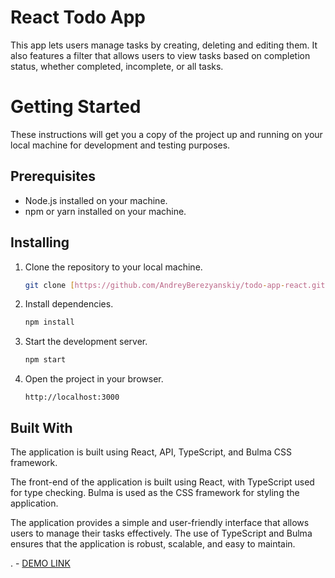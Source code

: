 # React Todo App

This app lets users manage tasks by creating, deleting and editing them. It also features a filter that allows users to view tasks based on completion status, whether completed, incomplete, or all tasks.


# Getting Started

These instructions will get you a copy of the project up and running on your local machine for development and testing purposes.

## Prerequisites

- Node.js installed on your machine.
- npm or yarn installed on your machine.

## Installing

1. Clone the repository to your local machine.

    ```bash
    git clone [https://github.com/AndreyBerezyanskiy/todo-app-react.git]
    ```

2. Install dependencies.

    ```bash
    npm install
    ```

3. Start the development server.

    ```bash
    npm start
    ```

4. Open the project in your browser.

    ```
    http://localhost:3000
    ```

## Built With

The application is built using React, API, TypeScript, and Bulma CSS framework.

The front-end of the application is built using React, with TypeScript used for type checking. Bulma is used as the CSS framework for styling the application.

The application provides a simple and user-friendly interface that allows users to manage their tasks effectively. The use of TypeScript and Bulma ensures that the application is robust, scalable, and easy to maintain.

  . - [DEMO LINK](https://andreyberezyanskiy.github.io/todo-app-react/)
